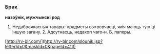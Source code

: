 ### Брак
**назоўнік, мужчынскі род**

1. Недабраякасныя тавары: прадметы вытворчасці, якія маюць тую ці іншую загану. 2. Адсутнасць, недахоп чаго-н. Б. паперы.

<a rel="author">[http://rv-blr.com/](http://rv-blr.com/slounik.jsp?letterId=0&maskId=0&pageId=413)</a>
